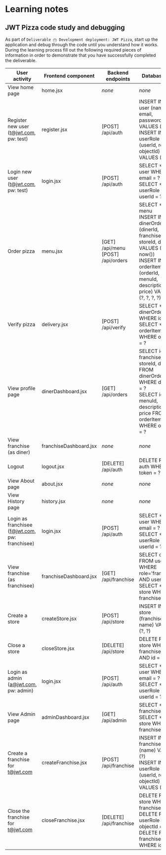 # Learning notes

## JWT Pizza code study and debugging

As part of `Deliverable ⓵ Development deployment: JWT Pizza`, start up the application and debug through the code until you understand how it works. During the learning process fill out the following required pieces of information in order to demonstrate that you have successfully completed the deliverable.

| User activity                                       | Frontend component | Backend endpoints | Database SQL |
| --------------------------------------------------- | ------------------ | ----------------- | ------------ |
| View home page                                      | home.jsx           | *none*            | *none*       |
| Register new user<br/>(t@jwt.com, pw: test)         | register.jsx       | [POST] /api/auth  | INSERT INTO user (name, email, password) VALUES (?, ?, ?)<br/>INSERT INTO userRole (userId, role, objectId) VALUES (?, ?, ?) |
| Login new user<br/>(t@jwt.com, pw: test)            | login.jsx          | [POST] /api/auth  | SELECT * FROM user WHERE email = ?<br/>SELECT * FROM userRole WHERE userId = ? |
| Order pizza                                         | menu.jsx           | [GET] /api/menu<br/>[POST] /api/orders | SELECT * FROM menu<br/>INSERT INTO dinerOrder (dinerId, franchiseId, storeId, date) VALUES (?, ?, ?, now())<br/>INSERT INTO orderItem (orderId, menuId, description, price) VALUES (?, ?, ?, ?) |
| Verify pizza                                        | delivery.jsx       | [POST] /api/verify | SELECT * FROM dinerOrder WHERE id = ?<br/>SELECT * FROM orderItem WHERE orderId = ? |
| View profile page                                   | dinerDashboard.jsx | [GET] /api/orders | SELECT id, franchiseId, storeId, date FROM dinerOrder WHERE dinerId = ?<br/>SELECT id, menuId, description, price FROM orderItem WHERE orderId = ? |
| View franchise<br/>(as diner)                       | franchiseDashboard.jsx | *none*        | *none*       |
| Logout                                              | logout.jsx         | [DELETE] /api/auth | DELETE FROM auth WHERE token = ? |
| View About page                                     | about.jsx          | *none*            | *none*       |
| View History page                                   | history.jsx        | *none*            | *none*       |
| Login as franchisee<br/>(f@jwt.com, pw: franchisee) | login.jsx          | [POST] /api/auth  | SELECT * FROM user WHERE email = ?<br/>SELECT * FROM userRole WHERE userId = ? |
| View franchise<br/>(as franchisee)                  | franchiseDashboard.jsx | [GET] /api/franchise | SELECT objectId FROM userRole WHERE role='franchisee' AND userId = ?<br/>SELECT * FROM store WHERE franchiseId = ? |
| Create a store                                      | createStore.jsx    | [POST] /api/store | INSERT INTO store (franchiseId, name) VALUES (?, ?) |
| Close a store                                       | closeStore.jsx     | [DELETE] /api/store | DELETE FROM store WHERE franchiseId = ? AND id = ? |
| Login as admin<br/>(a@jwt.com, pw: admin)           | login.jsx          | [POST] /api/auth  | SELECT * FROM user WHERE email = ?<br/>SELECT * FROM userRole WHERE userId = ? |
| View Admin page                                     | adminDashboard.jsx | [GET] /api/admin  | SELECT * FROM franchise<br/>SELECT * FROM store WHERE franchiseId = ? |
| Create a franchise for t@jwt.com                    | createFranchise.jsx | [POST] /api/franchise | INSERT INTO franchise (name) VALUES (?)<br/>INSERT INTO userRole (userId, role, objectId) VALUES (?, ?, ?) |
| Close the franchise for t@jwt.com                   | closeFranchise.jsx | [DELETE] /api/franchise | DELETE FROM store WHERE franchiseId = ?<br/>DELETE FROM userRole WHERE objectId = ?<br/>DELETE FROM franchise WHERE id = ? |
